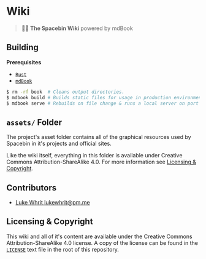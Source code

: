 # Wiki

> 📖🚀 **The Spacebin Wiki** powered by mdBook

## Building

**Prerequisites**

* [`Rust`](https://www.rust-lang.org/)
* [`mdBook`](https://crates.io/crates/mdbook)

```sh
$ rm -rf book  # Cleans output directories.
$ mdbook build # Builds static files for usage in production environments.
$ mdbook serve # Rebuilds on file change & runs a local server on port 3000. Useful when developing.
```

## `assets/` Folder

The project's asset folder contains all of the graphical resources used by Spacebin in it's projects and official sites.

Like the wiki itself, everything in this folder is available under Creative Commons Attribution-ShareAlike 4.0. For more information see [Licensing & Copyright](#licensing--copyright).

## Contributors

* [Luke Whrit <lukewhrit@pm.me>](https://github.com/lukewhrit)

## Licensing & Copyright

This wiki and all of it's content are available under the Creative Commons Attribution-ShareAlike 4.0 license. A copy of the license can be found in the [`LICENSE`](LICENSE) text file in the root of this repository.
